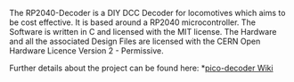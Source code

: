 The RP2040-Decoder is a DIY DCC Decoder for locomotives which aims to be cost effective. It is based around a RP2040 microcontroller. 
The Software is written in C and licensed with the MIT license.
The Hardware and all the associated Design Files are licensed with the CERN Open Hardware Licence Version 2 - Permissive.

Further details about the project can be found here:  *[pico-decoder Wiki](https://github.com/GabrielKoppenstein/pico-decoder/wiki)
